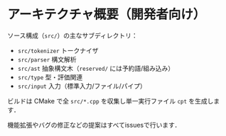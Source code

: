 # アーキテクチャ概要（開発者向け）

ソース構成（`src/`）の主なサブディレクトリ：
- `src/tokenizer` トークナイザ
- `src/parser` 構文解析
- `src/ast` 抽象構文木（`reserved/` には予約語/組み込み）
- `src/type` 型・評価関連
- `src/input` 入力（標準入力/ファイル/パイプ）

ビルドは CMake で全 `src/*.cpp` を収集し単一実行ファイル `cpt` を生成します．

機能拡張やバグの修正などの提案はすべてissuesで行います．
